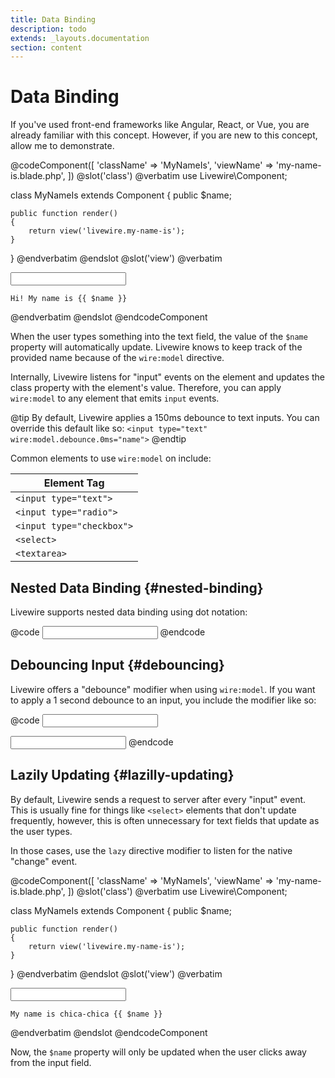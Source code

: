 ```yaml
---
title: Data Binding
description: todo
extends: _layouts.documentation
section: content
---
```


# Data Binding

If you've used front-end frameworks like Angular, React, or Vue, you are already familiar with this concept. However, if you are new to this concept, allow me to demonstrate.

@codeComponent([
    'className' => 'MyNameIs',
    'viewName' => 'my-name-is.blade.php',
])
@slot('class')
@verbatim
use Livewire\Component;

class MyNameIs extends Component
{
    public $name;

    public function render()
    {
        return view('livewire.my-name-is');
    }
}
@endverbatim
@endslot
@slot('view')
@verbatim
<div>
    <input type="text" wire:model="name">

    Hi! My name is {{ $name }}
</div>
@endverbatim
@endslot
@endcodeComponent

When the user types something into the text field, the value of the `$name` property will automatically update. Livewire knows to keep track of the provided name because of the `wire:model` directive.

Internally, Livewire listens for "input" events on the element and updates the class property with the element's value. Therefore, you can apply `wire:model` to any element that emits `input` events.

@tip
By default, Livewire applies a 150ms debounce to text inputs. You can override this default like so: <code>&lt;input type="text" wire:model.debounce.0ms="name"&gt;</code>
@endtip

Common elements to use `wire:model` on include:

Element Tag |
--- |
`<input type="text">` |
`<input type="radio">` |
`<input type="checkbox">` |
`<select>` |
`<textarea>` |

## Nested Data Binding {#nested-binding}

Livewire supports nested data binding using dot notation:

@code
<input type="text" wire:model="form.name">
@endcode

## Debouncing Input {#debouncing}

Livewire offers a "debounce" modifier when using `wire:model`. If you want to apply a 1 second debounce to an input, you include the modifier like so:

@code
<input type="text" wire:model.debounce.1000ms="name">

<!-- You can also specify the time in seconds: -->
<input type="text" wire:model.debounce.1s="name">
@endcode

## Lazily Updating {#lazilly-updating}

By default, Livewire sends a request to server after every "input" event. This is usually fine for things like `<select>` elements that don't update frequently, however, this is often unnecessary for text fields that update as the user types.

In those cases, use the `lazy` directive modifier to listen for the native "change" event.

@codeComponent([
    'className' => 'MyNameIs',
    'viewName' => 'my-name-is.blade.php',
])
@slot('class')
@verbatim
use Livewire\Component;

class MyNameIs extends Component
{
    public $name;

    public function render()
    {
        return view('livewire.my-name-is');
    }
}
@endverbatim
@endslot
@slot('view')
@verbatim
<div>
    <input type="text" wire:model.lazy="name">

    My name is chica-chica {{ $name }}
</div>
@endverbatim
@endslot
@endcodeComponent

Now, the `$name` property will only be updated when the user clicks away from the input field.
